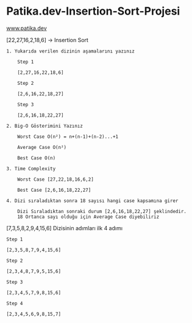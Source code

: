 # Patika.dev-Insertion-Sort-Projesi
www.patika.dev

[22,27,16,2,18,6] -> Insertion Sort

	1. Yukarıda verilen dizinin aşamalarını yazınız

		Step 1

		[2,27,16,22,18,6]

		Step 2

		[2,6,16,22,18,27]

		Step 3

		[2,6,16,18,22,27]

	2. Big-O Gösterimini Yazınız

		Worst Case O(n²) = n+(n-1)+(n-2)...+1

		Average Case O(n²)
	
		Best Case O(n)

	3. Time Complexity

		Worst Case [27,22,18,16,6,2]

		Best Case [2,6,16,18,22,27]

	4. Dizi sıraladıktan sonra 18 sayısı hangi case kapsamına girer

		Dizi Sıraladıktan sonraki durum [2,6,16,18,22,27] şeklindedir.
		18 Ortanca sayı olduğu için Average Case diyebiliriz

[7,3,5,8,2,9,4,15,6] Dizisinin adımları ilk 4 adımı

	Step 1

	[2,3,5,8,7,9,4,15,6]	

	Step 2

	[2,3,4,8,7,9,5,15,6]

	Step 3

	[2,3,4,5,7,9,8,15,6]

	Step 4

	[2,3,4,5,6,9,8,15,7]
